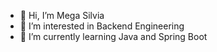 - 👋 Hi, I’m Mega Silvia
- 👀 I’m interested in Backend Engineering
- 🌱 I’m currently learning Java and Spring Boot

<!---
silviashi453/silviashi453 is a ✨ special ✨ repository because its `README.md` (this file) appears on your GitHub profile.
You can click the Preview link to take a look at your changes.
--->
